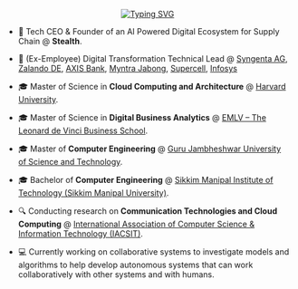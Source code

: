 <p align="center">
<a href="https://github.com/ianthropos88">
    <img src="https://readme-typing-svg.demolab.com?font=Georgia&size=18&duration=2000&pause=100&multiline=true&width=500&height=80&lines=Partho+Choudhury;Technologist+%7C+Enterprise+Architect+%7C+Applied+Data+Scientist;AI+Enthusiast+%7C+Software+Engineering+%7C+Machine+Learning" alt="Typing SVG" />
</a>
<br/>
  
</p>

* 💼 Tech CEO & Founder of an AI Powered Digital Ecosystem for Supply Chain @ **Stealth**.

* 💼 (Ex-Employee) Digital Transformation Technical Lead @ [Syngenta AG](https://www.syngentagroup.com/en), [Zalando DE](https://en.zalando.de/), [AXIS Bank](https://www.axisbank.com), [Myntra Jabong](https://www.myntra.com), [Supercell](https://supercell.com/en/), [Infosys](https://www.infosys.com)

* 🎓 Master of Science in **Cloud Computing and Architecture** @ [Harvard University](https://www.harvard.edu).

* 🎓 Master of Science in **Digital Business Analytics** @ [EMLV – The Leonard de Vinci Business School](https://www.emlv.fr/).

* 🎓 Master of **Computer Engineering** @ [Guru Jambheshwar University of Science and Technology](https://www.gjust.ac.in/).

* 🎓 Bachelor of **Computer Engineering** @ [Sikkim Manipal Institute of Technology (Sikkim Manipal University)](https://smu.edu.in/smit.html/).

* 🔍 Conducting research on **Communication Technologies and Cloud Computing** @ [
International Association of Computer Science & Information Technology (IACSIT)](http://www.iacsit.org/).

* 💻 Currently working on collaborative systems to investigate models and algorithms to help develop autonomous systems that can work collaboratively with other systems and with humans.
